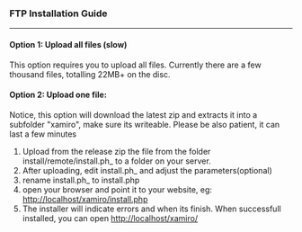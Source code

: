 ### FTP Installation Guide
<hr/>

#### Option 1: Upload all files (slow)
  
  This option requires you to upload all files. Currently there are a few thousand files, totalling 22MB+ on the disc.
  
  
#### Option 2: Upload one file:
<div class="alert alert-info" role="alert">
Notice, this option will download the latest zip and extracts it into a subfolder "xamiro", make
sure its writeable. Please be also patient, it can last a few minutes 
</div>

  
  1. Upload from the release zip the file from the folder install/remote/install.ph_ to a folder on your server.
  2. After uploading, edit install.ph_ and adjust the parameters(optional)
  3. rename install.ph_ to install.php
  4. open your browser and point it to your website, eg: [http://localhost/xamiro/install.php](http://localhost/install.php)
  5. The installer will indicate errors and when its finish. When successfull installed, you can open [http://localhost/xamiro/](http://localhost/xamiro)
      

